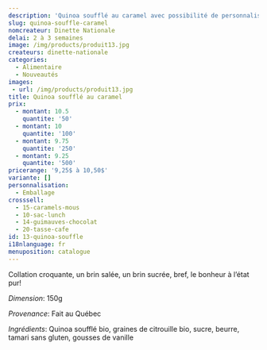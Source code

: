 ```yaml
---
description: 'Quinoa soufflé au caramel avec possibilité de personnaliser l''emballage '
slug: quinoa-souffle-caramel
nomcreateur: Dinette Nationale
delai: 2 à 3 semaines
image: /img/products/produit13.jpg
createurs: dinette-nationale
categories:
  - Alimentaire
  - Nouveautés
images:
 - url: /img/products/produit13.jpg
title: Quinoa soufflé au caramel
prix:
  - montant: 10.5
    quantite: '50'
  - montant: 10
    quantite: '100'
  - montant: 9.75
    quantite: '250'
  - montant: 9.25
    quantite: '500'
pricerange: '9,25$ à 10,50$'
variante: []
personnalisation:
  - Emballage
crosssell:
  - 15-caramels-mous
  - 10-sac-lunch
  - 14-guimauves-chocolat
  - 20-tasse-cafe
id: 13-quinoa-souffle
i18nlanguage: fr
menuposition: catalogue
---
```

Collation croquante, un brin salée, un brin sucrée, bref, le bonheur à l’état pur!

_Dimension_: 150g

*Provenance*: Fait au Québec

_Ingrédients_: Quinoa soufflé bio, graines de citrouille bio, sucre, beurre, tamari sans gluten, gousses de vanille